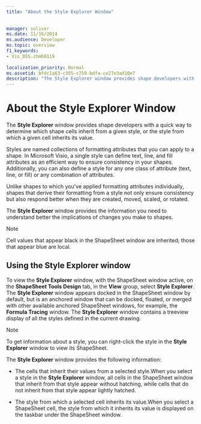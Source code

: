 ```yaml
---
title: "About the Style Explorer Window"
 
 
manager: soliver
ms.date: 11/16/2014
ms.audience: Developer
ms.topic: overview
f1_keywords:
- Vis_DSS.chm60119
 
localization_priority: Normal
ms.assetid: bfdc1a63-c355-c759-bdfa-ce27e3ad10e7
description: "The Style Explorer window provides shape developers with a quick way to determine which shape cells inherit from a given style, or the style from which a given cell inherits its value."
---
```


# About the Style Explorer Window

The **Style Explorer** window provides shape developers with a quick way to determine which shape cells inherit from a given style, or the style from which a given cell inherits its value. 
  
Styles are named collections of formatting attributes that you can apply to a shape. In Microsoft Visio, a single style can define text, line, and fill attributes as an efficient way to ensure consistency in your shapes. Additionally, you can also define a style for any one class of attribute (text, line, or fill) or any combination of attributes. 
  
Unlike shapes to which you've applied formatting attributes individually, shapes that derive their formatting from a style not only ensure consistency but also respond better when they are created, moved, scaled, or rotated. 
  
The **Style Explorer** window provides the information you need to understand better the implications of changes you make to shapes. 
  
> [!NOTE]
> Cell values that appear black in the ShapeSheet window are inherited; those that appear blue are local. 
  
## Using the Style Explorer window

To view the **Style Explorer** window, with the ShapeSheet window active, on the **ShapeSheet Tools Design** tab, in the **View** group, select **Style Explorer**. The **Style Explorer** window appears docked in the ShapeSheet window by default, but is an anchored window that can be docked, floated, or merged with other available anchored ShapeSheet windows, for example, the **Formula Tracing** window. The **Style Explorer** window contains a treeview display of all the styles defined in the current drawing. 
  
> [!NOTE]
> To get information about a style, you can right-click the style in the **Style Explorer** window to view its ShapeSheet. 
  
The **Style Explorer** window provides the following information: 
  
- The cells that inherit their values from a selected style.When you select a style in the **Style Explorer** window, all cells in the ShapeSheet window that inherit from that style appear without hatching, while cells that do not inherit from that style appear lightly hatched. 
    
- The style from which a selected cell inherits its value.When you select a ShapeSheet cell, the style from which it inherits its value is displayed on the taskbar under the ShapeSheet window. 
    

